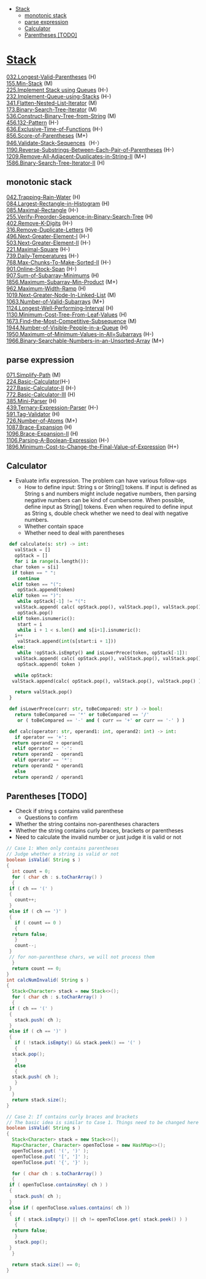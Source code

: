 - [Stack](#stack)
  - [monotonic stack](#monotonic-stack)
  - [parse expression](#parse-expression)
  - [Calculator](#calculator)
  - [Parentheses \[TODO\]](#parentheses-todo)

# [Stack](https://github.com/wisdompeak/LeetCode/tree/master/Stack)

[032.Longest-Valid-Parentheses](https://github.com/wisdompeak/LeetCode/tree/master/Stack/032.Longest-Valid-Parentheses) \(H\)  
[155.Min-Stack](https://github.com/wisdompeak/LeetCode/tree/master/Stack/155.Min-Stack) \(M\)  
[225.Implement Stack using Queues](https://github.com/wisdompeak/LeetCode/tree/master/Stack/225.Implement-Stack-using-Queues) \(H-\)  
[232.Implement-Queue-using-Stacks](https://github.com/wisdompeak/LeetCode/tree/master/Stack/232.Implement-Queue-using-Stacks) \(H-\)  
[341.Flatten-Nested-List-Iterator](https://github.com/wisdompeak/LeetCode/blob/master/Stack/341.Flatten-Nested-List-Iterator/Readme.md) \(M\)  
[173.Binary-Search-Tree-Iterator](https://github.com/wisdompeak/LeetCode/tree/master/Stack/173.Binary-Search-Tree-Iterator) \(M\)  
[536.Construct-Binary-Tree-from-String](https://github.com/wisdompeak/LeetCode/tree/master/Stack/536.Construct-Binary-Tree-from-String) \(M\)  
[456.132-Pattern](https://github.com/wisdompeak/LeetCode/tree/master/Stack/456.132-Pattern) \(H-\)  
[636.Exclusive-Time-of-Functions](https://github.com/wisdompeak/LeetCode/tree/master/Stack/636.Exclusive-Time-of-Functions) \(H-\)  
[856.Score-of-Parentheses](https://github.com/wisdompeak/LeetCode/tree/master/Stack/856.Score-of-Parentheses) \(M+\)  
[946.Validate-Stack-Sequences](https://github.com/wisdompeak/LeetCode/tree/master/Stack/946.Validate-Stack-Sequences)（H-）  
[1190.Reverse-Substrings-Between-Each-Pair-of-Parentheses](https://github.com/wisdompeak/LeetCode/tree/master/Stack/1190.Reverse-Substrings-Between-Each-Pair-of-Parentheses) \(H-\)  
[1209.Remove-All-Adjacent-Duplicates-in-String-II](https://github.com/wisdompeak/LeetCode/tree/master/Stack/1209.Remove-All-Adjacent-Duplicates-in-String-II) \(M+\)  
[1586.Binary-Search-Tree-Iterator-II](https://github.com/wisdompeak/LeetCode/tree/master/Stack/1586.Binary-Search-Tree-Iterator-II) \(H\)

## monotonic stack

[042.Trapping-Rain-Water](https://github.com/wisdompeak/LeetCode/tree/master/Others/042.Trapping-Rain-Water) \(H\)  
[084.Largest-Rectangle-in-Histogram](https://github.com/wisdompeak/LeetCode/tree/master/Stack/084.Largest-Rectangle-in-Histogram) \(H\)  
[085.Maximal-Rectangle](https://github.com/wisdompeak/LeetCode/tree/master/Stack/085.Maximal-Rectangle) \(H-\)  
[255.Verify-Preorder-Sequence-in-Binary-Search-Tree](https://github.com/wisdompeak/LeetCode/tree/master/Tree/255.Verify-Preorder-Sequence-in-Binary-Search-Tree) \(H\)  
[402.Remove-K-Digits](https://github.com/wisdompeak/LeetCode/tree/master/Stack/402.Remove-K-Digits) \(H-\)  
[316.Remove-Duplicate-Letters](https://github.com/wisdompeak/LeetCode/tree/master/Stack/316.Remove-Duplicate-Letters) \(H\)  
[496.Next-Greater-Element-I](https://github.com/wisdompeak/LeetCode/tree/master/Stack/496.Next-Greater-Element-I) \(H-\)  
[503.Next-Greater-Element-II](https://github.com/wisdompeak/LeetCode/blob/master/Stack/503.Next-Greater-Element-II) \(H-\)  
[221.Maximal-Square](https://github.com/wisdompeak/LeetCode/tree/master/Dynamic_Programming/221.Maximal-Square) \(H-\)  
[739.Daily-Temperatures](https://github.com/wisdompeak/LeetCode/tree/master/Stack/739.Daily-Temperatures) \(H-\)  
[768.Max-Chunks-To-Make-Sorted-II](https://github.com/wisdompeak/LeetCode/tree/master/Stack/768.Max-Chunks-To-Make-Sorted-II) \(H-\)  
[901.Online-Stock-Span](https://github.com/wisdompeak/LeetCode/tree/master/Stack/901.Online-Stock-Span) \(H-\)  
[907.Sum-of-Subarray-Minimums](https://github.com/wisdompeak/LeetCode/tree/master/Stack/907.Sum-of-Subarray-Minimums) \(H\)  
[1856.Maximum-Subarray-Min-Product](https://github.com/wisdompeak/LeetCode/tree/master/Stack/1856.Maximum-Subarray-Min-Product) \(M+\)  
[962.Maximum-Width-Ramp](https://github.com/wisdompeak/LeetCode/tree/master/Stack/962.Maximum-Width-Ramp) \(H\)  
[1019.Next-Greater-Node-In-Linked-List](https://github.com/wisdompeak/LeetCode/tree/master/Stack/1019.Next-Greater-Node-In-Linked-List) \(M\)  
[1063.Number-of-Valid-Subarrays](https://github.com/wisdompeak/LeetCode/tree/master/Stack/1063.Number-of-Valid-Subarrays) \(M+\)  
[1124.Longest-Well-Performing-Interval](https://github.com/wisdompeak/LeetCode/tree/master/Stack/1124.Longest-Well-Performing-Interval) \(H\)  
[1130.Minimum-Cost-Tree-From-Leaf-Values](https://github.com/wisdompeak/LeetCode/tree/master/Dynamic_Programming/1130.Minimum-Cost-Tree-From-Leaf-Values) \(H\)  
[1673.Find-the-Most-Competitive-Subsequence](https://github.com/wisdompeak/LeetCode/tree/master/Stack/1673.Find-the-Most-Competitive-Subsequence) \(M\)  
[1944.Number-of-Visible-People-in-a-Queue](https://github.com/wisdompeak/LeetCode/tree/master/Stack/1944.Number-of-Visible-People-in-a-Queue) \(H\)  
[1950.Maximum-of-Minimum-Values-in-All=Subarrays](https://github.com/wisdompeak/LeetCode/tree/master/Stack/1950.Maximum-of-Minimum-Values-in-All-Subarrays) \(H-\)  
[1966.Binary-Searchable-Numbers-in-an-Unsorted-Array](https://github.com/wisdompeak/LeetCode/tree/master/Stack/1966.Binary-Searchable-Numbers-in-an-Unsorted-Array) \(M+\)

## parse expression

[071.Simplify-Path](https://github.com/wisdompeak/LeetCode/tree/master/Stack/071.Simplify-Path) \(M\)  
[224.Basic-Calculator](https://github.com/wisdompeak/LeetCode/tree/master/Stack/224.Basic-Calculator)\(H-\)  
[227.Basic-Calculator-II](https://github.com/wisdompeak/LeetCode/tree/master/Stack/227.Basic-Calculator-II) \(H-\)  
[772.Basic-Calculator-III](https://github.com/wisdompeak/LeetCode/tree/master/Stack/772.Basic-Calculator-III) \(H\)  
[385.Mini-Parser](https://github.com/wisdompeak/LeetCode/tree/master/Stack/385.Mini-Parser) \(H\)  
[439.Ternary-Expression-Parser](https://github.com/wisdompeak/LeetCode/tree/master/Stack/439.Ternary-Expression-Parser) \(H-\)  
[591.Tag-Validator](https://github.com/wisdompeak/LeetCode/blob/master/Stack/591.Tag-Validator/) \(H\)  
[726.Number-of-Atoms](https://github.com/wisdompeak/LeetCode/tree/master/Stack/726.Number-of-Atoms) \(M+\)  
[1087.Brace-Expansion](https://github.com/wisdompeak/LeetCode/tree/master/Stack/1087.Brace-Expansion) \(H\)  
[1096.Brace-Expansion-II](https://github.com/wisdompeak/LeetCode/tree/master/Stack/1096.Brace-Expansion-II) \(H\)  
[1106.Parsing-A-Boolean-Expression](https://github.com/wisdompeak/LeetCode/tree/master/Stack/1106.Parsing-A-Boolean-Expression) \(H-\)  
[1896.Minimum-Cost-to-Change-the-Final-Value-of-Expression](https://github.com/wisdompeak/LeetCode/tree/master/Stack/1896.Minimum-Cost-to-Change-the-Final-Value-of-Expression) \(H+\)

## Calculator

* Evaluate infix expression. The problem can have various follow-ups
  * How to define input: String s or String\[\] tokens. If input is defined as String s and numbers might include negative numbers, then parsing negative numbers can be kind of cumbersome. When possible, define input as String\[\] tokens. Even when required to define input as String s, double check whether we need to deal with negative numbers.
  * Whether contain space
  * Whether need to deal with parentheses

```python
 def calculate(s: str) -> int:
   valStack = []
   opStack = []
   for i in range(s.length()):
  char token = s[i]
  if token == " ":
    continue
  elif token == "(":
    opStack.append(token)
  elif token == ")":
    while opStack[-1] != "(":
   valStack.append( calc( opStack.pop(), valStack.pop(), valStack.pop() ) )
    opStack.pop()
  elif token.isnumeric():
    start = i
    while i + 1 < s.len() and s[i+1].isnumeric():
   i++
    valStack.append(int(s[start:i + 1]))
  else:
    while !opStack.isEmpty() and isLowerPrece(token, opStack[-1]):
   valStack.append( calc( opStack.pop(), valStack.pop(), valStack.pop() ) )
    opStack.append( token )

   while opStack:
  valStack.append(calc( opStack.pop(), valStack.pop(), valStack.pop() ))

   return valStack.pop()
 }

 def isLowerPrece(curr: str, toBeCompared: str ) -> bool:
   return toBeCompared == '*' or toBeCompared == '/'
    or ( toBeCompared == '-' and ( curr == '+' or curr == '-' ) )

 def calc(operator: str, operand1: int, operand2: int) -> int:
   if operator == '+':
  return operand2 + operand1
   elif operator == '-':
  return operand2 - operand1
   elif operator == '*':
  return operand2 * operand1
   else
  return operand2 / operand1
```

## Parentheses \[TODO\]

* Check if string s contains valid parenthese
  * Questions to confirm
 * Whether the string contains non-parentheses characters
 * Whether the string contains curly braces, brackets or parentheses
 * Need to calculate the invalid number or just judge it is valid or not

```java
// Case 1: When only contains parentheses
// Judge whether a string is valid or not
boolean isValid( String s )
{
  int count = 0;
  for ( char ch : s.toCharArray() )
  {
 if ( ch == '(' )
 {
   count++;
 }
 else if ( ch == ')' )
 {
   if ( count == 0 )
   {
  return false;
   }
   count--;
 }
 // for non-parenthese chars, we will not process them
  }
  return count == 0;
}
int calcNumInvalid( String s )
{
  Stack<Character> stack = new Stack<>();
  for ( char ch : s.toCharArray() )
  {
 if ( ch == '(' ) 
 {
   stack.push( ch );
 }
 else if ( ch == ')' )
 {
   if ( !stack.isEmpty() && stack.peek() == '(' )
   {
  stack.pop();
   }
   else
   {
  stack.push( ch );
   }
 }
  }
  return stack.size();
}

// Case 2: If contains curly braces and brackets
// The basic idea is similar to Case 1. Things need to be changed here is using a Map<Ch, Ch> to store open and close mapping. 
boolean isValid( String s )
{
  Stack<Character> stack = new Stack<>();
  Map<Character, Character> openToClose = new HashMap<>();
  openToClose.put( '(', ')' );
  openToClose.put( '[', ']' );
  openToClose.put( '{', '}' );

  for ( char ch : s.toCharArray() )
  {
 if ( openToClose.containsKey( ch ) )
 {
   stack.push( ch );
 }
 else if ( openToClose.values.contains( ch ))
 {
   if ( stack.isEmpty() || ch != openToClose.get( stack.peek() ) )
   {
  return false;
   }
   stack.pop();
 }
  }

  return stack.size() == 0;
}
```